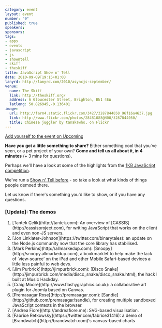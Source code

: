 ```yaml
--- 
category: event
layout: event
number: "9"
published: true
speakers: 
sponsors: 
tags: 
- apps
- events
- javascript
- js
- showntell
- skiff
- theskiff
title: JavaScript Show n' Tell
date: 2010-09-09T19:15+01:00
lanyrd: http://lanyrd.com/2010/asyncjs-september/
venue: 
  name: The Skiff
  link: http://theskiff.org/
  address: 6 Gloucester Street, Brighton, BN1 4EW
  latlong: 50.826945,-0.136401
image:
  url: http://farm4.static.flickr.com/3427/3287844050_96f16a4637.jpg
  link: http://www.flickr.com/photos/28481088@N00/3287844050/
  title: Chinese juggler by tanakawho, on Flickr
---
```

<a href="http://upcoming.yahoo.com/event/6698333">Add yourself to the event on Upcoming</a>

<strong>Have you got a little something to share?</strong> Either something cool that you've seen, or a pet project of your own? <strong>Come and tell us all about it, in 4 minutes</strong> (+ 3 mins for questions).

Perhaps we'll have a look at some of the highlights from the <a href="http://js1k.com">1KB JavaScript competition</a>.

We've run a <a href="http://asyncjs.com/showntell/">Show n' Tell before</a> - so take a look at what kinds of things people demoed there.

Let us know if there's something you'd like to show, or if you have any questions.


<h3>[Update]: The demos</h3>

<ol>
	<li>[Tantek Çelik](http://tantek.com): An overview of [CASSIS](http://cassisproject.com), for writing JavaScript that works on the client and even non-JS servers.</li>
	<li>[Jon Linklater-Johnson](https://twitter.com/binarytales): an update on the Node.js community now that the core library has stabilised.</li>
	<li>[Mark Perkins](http://allmarkedup.com): [Snoopy](http://snoopy.allmarkedup.com), a bookmarklet to help make the lack of ‘view-source’ on the iPad and other Mobile Safari-based devices a little less painful to web devs.</li>
	<li>[Jim Purbrick](http://jimpurbrick.com): [Disco Snake](http://jimpurbrick.com/media/disco_snake/disco_snake.html), the hack I built at Music Hackday.</li>
	<li>[Craig Moore](http://www.flashygraphics.co.uk): a collaborative art plugin for Joomla based on Canvas.</li>
	<li>[Premasagar Rose](http://premasagar.com): [Sandie](http://github.com/premasagar/sandie), for creating multiple sandboxed JavaScript contexts in the browser.</li>
	<li>[Andrea Fiore](http://andreafiore.me): SVG-based visualisation.</li>
	<li>[Fabrice Retkowsky](https://twitter.com/fabrice31416): a demo of [Brandwatch](http://brandwatch.com)'s canvas-based charts</li>
</ol>
